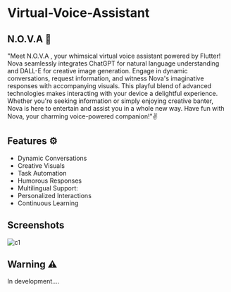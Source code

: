 
# Virtual-Voice-Assistant 
## N.O.V.A 🤖

"Meet N.O.V.A , your whimsical virtual voice assistant powered by Flutter! Nova seamlessly integrates ChatGPT for natural language understanding and DALL-E for creative image generation. Engage in dynamic conversations, request information, and witness Nova's imaginative responses with accompanying visuals. This playful blend of advanced technologies makes interacting with your device a delightful experience. Whether you're seeking information or simply enjoying creative banter, Nova is here to entertain and assist you in a whole new way. Have fun with Nova, your charming voice-powered companion!"✌️


## Features ⚙️

- Dynamic Conversations
- Creative Visuals
- Task Automation
- Humorous Responses
- Multilingual Support:
- Personalized Interactions
- Continuous Learning


## Screenshots

![c1](https://github.com/ayushsahu07/Flutter-ToDo-App/assets/146854646/b692ff8d-0bdf-4fbf-906b-b5a54a7335d7](https://via.placeholder.com/468x300?text=App+Screenshot+Here](https://github.com/ayushsahu07/Voice_Assistant-N.O.V.A-/assets/146854646/64e1ccd4-f05d-4411-b9fb-f52303435be5)https://github.com/ayushsahu07/Voice_Assistant-N.O.V.A-/assets/146854646/64e1ccd4-f05d-4411-b9fb-f52303435be5)https://via.placeholder.com/468x300?text=App+Screenshot+Here](https://github.com/ayushsahu07/Voice_Assistant-N.O.V.A-/assets/146854646/64e1ccd4-f05d-4411-b9fb-f52303435be5)https://github.com/ayushsahu07/Voice_Assistant-N.O.V.A-/assets/146854646/64e1ccd4-f05d-4411-b9fb-f52303435be5)

## Warning ⚠️

In development....

